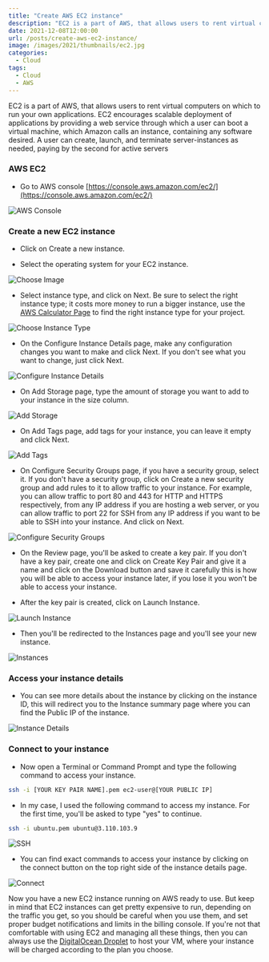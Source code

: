 ```yaml
---
title: "Create AWS EC2 instance"
description: "EC2 is a part of AWS, that allows users to rent virtual computers on which to run your own applications. EC2 encourages scalable deployment of applications by providing a web service through which a user can boot a virtual machine, which Amazon calls an instance."
date: 2021-12-08T12:00:00
url: /posts/create-aws-ec2-instance/
image: /images/2021/thumbnails/ec2.jpg
categories:
  - Cloud
tags:
  - Cloud
  - AWS
---
```


EC2 is a part of AWS, that allows users to rent virtual computers on which to run your own applications. EC2 encourages scalable deployment of applications by providing a web service through which a user can boot a virtual machine, which Amazon calls an instance, containing any software desired. A user can create, launch, and terminate server-instances as needed, paying by the second for active servers

### AWS EC2

- Go to AWS console [https://console.aws.amazon.com/ec2/](https://console.aws.amazon.com/ec2/)

![AWS Console](/images/2021/posts/create-aws-ec2-instance/aws-console.png)

### Create a new EC2 instance

- Click on Create a new instance.

- Select the operating system for your EC2 instance.

![Choose Image](/images/2021/posts/create-aws-ec2-instance/choose-image.png)

- Select instance type, and click on Next. Be sure to select the right instance type; it costs more money to run a bigger instance, use the [AWS Calculator Page](https://calculator.aws/#/createCalculator/EC2) to find the right instance type for your project.

![Choose Instance Type](/images/2021/posts/create-aws-ec2-instance/choose-instance-type.png)

- On the Configure Instance Details page, make any configuration changes you want to make and click  Next. If you don't see what you want to change, just click  Next.

![Configure Instance Details](/images/2021/posts/create-aws-ec2-instance/choose-instance-details.png)

- On Add Storage page, type the amount of storage you want to add to your instance in the size column.

![Add Storage](/images/2021/posts/create-aws-ec2-instance/choose-storage.png)

- On Add Tags page, add tags for your instance, you can leave it empty and click Next.

![Add Tags](/images/2021/posts/create-aws-ec2-instance/choose-tags.png)

- On Configure Security Groups page, if you have a security group, select it. If you don't have a security group, click on Create a new security group and add rules to it to allow traffic to your instance. For example, you can allow traffic to port 80 and 443 for HTTP and HTTPS respectively, from any IP address if you are hosting a web server, or you can allow traffic to port 22 for SSH from any IP address if you want to be able to SSH into your instance. And click on Next.

![Configure Security Groups](/images/2021/posts/create-aws-ec2-instance/choose-network-type.png)

- On the Review page, you'll be asked to create a key pair. If you don't have a key pair, create one and click on Create Key Pair and give it a name and click on the Download button and save it carefully this is how you will be able to access your instance later, if you lose it you won't be able to access your instance.

- After the key pair is created, click on Launch Instance.

![Launch Instance](/images/2021/posts/create-aws-ec2-instance/choose-keypair.png)

- Then you'll be redirected to the Instances page and you'll see your new instance.

![Instances](/images/2021/posts/create-aws-ec2-instance/instances.png)

### Access your instance details

- You can see more details about the instance by clicking on the instance ID, this will redirect you to the Instance summary page where you can find the Public IP of the instance.

![Instance Details](/images/2021/posts/create-aws-ec2-instance/instance-details.png)

### Connect to your instance

- Now open a Terminal or Command Prompt and type the following command to access your instance.

```sh
ssh -i [YOUR KEY PAIR NAME].pem ec2-user@[YOUR PUBLIC IP]
```

- In my case, I used the following command to access my instance. For the first time, you'll be asked to type "yes" to continue.

```sh
ssh -i ubuntu.pem ubuntu@3.110.103.9
```

![SSH](/images/2021/posts/create-aws-ec2-instance/ssh.png)

- You can find exact commands to access your instance by clicking on the connect button on the top right side of the instance details page.

![Connect](/images/2021/posts/create-aws-ec2-instance/connect-to-instance.png)

Now you have a new EC2 instance running on AWS ready to use. But keep in mind that EC2 instances can get pretty expensive to run, depending on the traffic you get, so you should be careful when you use them, and set proper budget notifications and limits in the billing console. If you're not that comfortable with using EC2 and managing all these things, then you can always use the [DigitalOcean Droplet](https://vineelsai.com/posts/digitalocean-droplet) to host your VM, where your instance will be charged according to the plan you choose.
